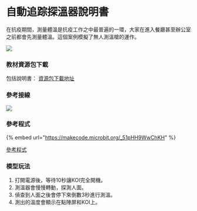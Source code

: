 # 自動追踪探溫器說明書

在抗疫期間，測量體溫是抗疫工作之中最普遍的一環，大家在進入餐廳甚至辦公室之前都會先測量體溫。這個案例模擬了無人測溫槍的運作。

![](https://kittenbothk.readthedocs.io/en/latest/\_images/tempdesk1.png)

### 教材資源包下載

包括說明書： [資源包下載地址](https://bit.ly/AIHealthCareSetBuildingGuide)

### 參考接線

![](https://kittenbothk.readthedocs.io/en/latest/\_images/tempdeskcon.png)

### 參考程式

{% embed url="https://makecode.microbit.org/_51pHH9WwChKH" %}

[參考程式](https://makecode.microbit.org/\_51pHH9WwChKH)

### 模型玩法

1. 打開電源後，等待10秒讓KOI完全開機。
2. 測溫器會慢慢轉動，探測人面。
3. 偵查到人面之後會停下來倒數3秒進行測溫。
4. 測出的溫度會顯示在點陣屏和KOI上。
